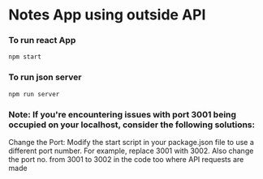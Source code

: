 # Notes App using outside API

### To run react App
```
npm start
```

### To run json server
```
npm run server
```

### Note: If you're encountering issues with port 3001 being occupied on your localhost, consider the following solutions:

Change the Port: Modify the start script in your package.json file to use a different port number. For example, replace 3001 with 3002.
Also change the port no. from 3001 to 3002 in the code too where API requests are made